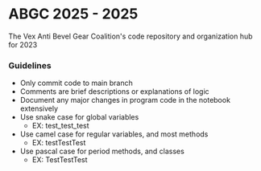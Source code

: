 # ABGC 2025 - 2025
The Vex Anti Bevel Gear Coalition's code repository and organization hub for 2023
### Guidelines
- Only commit code to main branch
- Comments are brief descriptions or explanations of logic
- Document any major changes in program code in the notebook extensively
- Use snake case for global variables
    * EX: test_test_test
- Use camel case for regular variables, and most methods
    * EX: testTestTest
- Use pascal case for period methods, and classes
    * EX: TestTestTest
